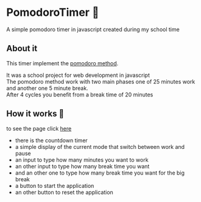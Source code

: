 # PomodoroTimer 🍅
A simple pomodoro timer in javascript created during my school time
## About it
This timer implement the [pomodoro method](https://www.methode-pomodoro.fr/).  

It was a school project for web development in javascript  
The pomodoro method work with two main phases one of 25 minutes work  
and another one 5 minute break.  
After 4 cycles you benefit from a break time of 20 minutes  
## How it works 📓
to see the page click [here](https://paulbagot.github.io/PomodoroTimer/)

* there is the countdown timer
* a simple display of the current mode that switch between work and pause
* an input to type how many minutes you want to work
* an other input to type how many break time you want
* and an other one to type how many break time you want for the big break
* a button to start the application
* an other button to reset the application
